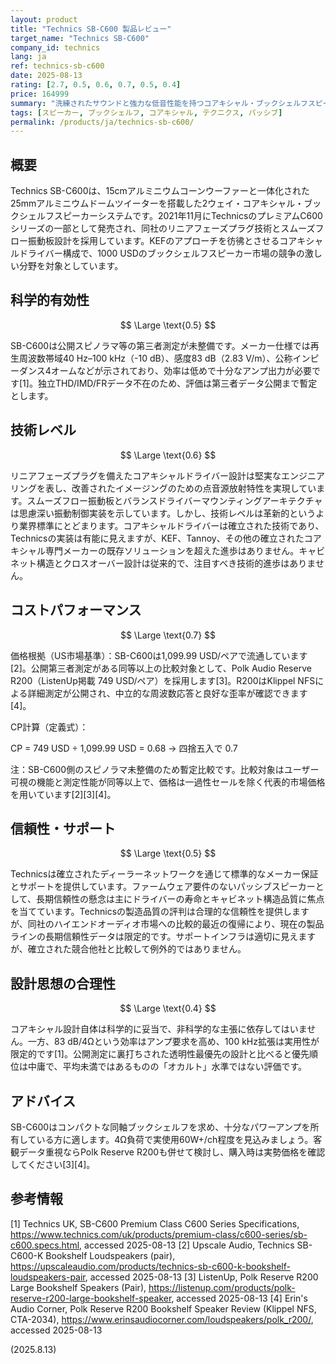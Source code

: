 ```yaml
---
layout: product
title: "Technics SB-C600 製品レビュー"
target_name: "Technics SB-C600"
company_id: technics
lang: ja
ref: technics-sb-c600
date: 2025-08-13
rating: [2.7, 0.5, 0.6, 0.7, 0.5, 0.4]
price: 164999
summary: "洗練されたサウンドと強力な低音性能を持つコアキシャル・ブックシェルフスピーカーですが、大きなアンプパワーが必要で、同価格帯の代替品との激しい競争に直面しています。"
tags: [スピーカー, ブックシェルフ, コアキシャル, テクニクス, パッシブ]
permalink: /products/ja/technics-sb-c600/
---
```


## 概要

Technics SB-C600は、15cmアルミニウムコーンウーファーと一体化された25mmアルミニウムドームツイーターを搭載した2ウェイ・コアキシャル・ブックシェルフスピーカーシステムです。2021年11月にTechnicsのプレミアムC600シリーズの一部として発売され、同社のリニアフェーズプラグ技術とスムーズフロー振動板設計を採用しています。KEFのアプローチを彷彿とさせるコアキシャルドライバー構成で、1000 USDのブックシェルフスピーカー市場の競争の激しい分野を対象としています。

## 科学的有効性

$$ \Large \text{0.5} $$

SB-C600は公開スピノラマ等の第三者測定が未整備です。メーカー仕様では再生周波数帯域40 Hz–100 kHz（-10 dB）、感度83 dB（2.83 V/m）、公称インピーダンス4オームなどが示されており、効率は低めで十分なアンプ出力が必要です[1]。独立THD/IMD/FRデータ不在のため、評価は第三者データ公開まで暫定とします。

## 技術レベル

$$ \Large \text{0.6} $$

リニアフェーズプラグを備えたコアキシャルドライバー設計は堅実なエンジニアリングを表し、改善されたイメージングのための点音源放射特性を実現しています。スムーズフロー振動板とバランスドライバーマウンティングアーキテクチャは思慮深い振動制御実装を示しています。しかし、技術レベルは革新的というより業界標準にとどまります。コアキシャルドライバーは確立された技術であり、Technicsの実装は有能に見えますが、KEF、Tannoy、その他の確立されたコアキシャル専門メーカーの既存ソリューションを超えた進歩はありません。キャビネット構造とクロスオーバー設計は従来的で、注目すべき技術的進歩はありません。

## コストパフォーマンス

$$ \Large \text{0.7} $$

価格根拠（US市場基準）：SB-C600は1,099.99 USD/ペアで流通しています[2]。公開第三者測定がある同等以上の比較対象として、Polk Audio Reserve R200（ListenUp掲載 749 USD/ペア）を採用します[3]。R200はKlippel NFSによる詳細測定が公開され、中立的な周波数応答と良好な歪率が確認できます[4]。

CP計算（定義式）：

CP = 749 USD ÷ 1,099.99 USD = 0.68 → 四捨五入で 0.7

注：SB-C600側のスピノラマ未整備のため暫定比較です。比較対象はユーザー可視の機能と測定性能が同等以上で、価格は一過性セールを除く代表的市場価格を用いています[2][3][4]。

## 信頼性・サポート

$$ \Large \text{0.5} $$

Technicsは確立されたディーラーネットワークを通じて標準的なメーカー保証とサポートを提供しています。ファームウェア要件のないパッシブスピーカーとして、長期信頼性の懸念は主にドライバーの寿命とキャビネット構造品質に焦点を当てています。Technicsの製造品質の評判は合理的な信頼性を提供しますが、同社のハイエンドオーディオ市場への比較的最近の復帰により、現在の製品ラインの長期信頼性データは限定的です。サポートインフラは適切に見えますが、確立された競合他社と比較して例外的ではありません。

## 設計思想の合理性

$$ \Large \text{0.4} $$

コアキシャル設計自体は科学的に妥当で、非科学的な主張に依存してはいません。一方、83 dB/4Ωという効率はアンプ要求を高め、100 kHz拡張は実用性が限定的です[1]。公開測定に裏打ちされた透明性最優先の設計と比べると優先順位は中庸で、平均未満ではあるものの「オカルト」水準ではない評価です。

## アドバイス

SB-C600はコンパクトな同軸ブックシェルフを求め、十分なパワーアンプを所有している方に適します。4Ω負荷で実使用60W+/ch程度を見込みましょう。客観データ重視ならPolk Reserve R200も併せて検討し、購入時は実勢価格を確認してください[3][4]。

## 参考情報

[1] Technics UK, SB-C600 Premium Class C600 Series Specifications, https://www.technics.com/uk/products/premium-class/c600-series/sb-c600.specs.html, accessed 2025-08-13
[2] Upscale Audio, Technics SB-C600-K Bookshelf Loudspeakers (pair), https://upscaleaudio.com/products/technics-sb-c600-k-bookshelf-loudspeakers-pair, accessed 2025-08-13
[3] ListenUp, Polk Reserve R200 Large Bookshelf Speakers (Pair), https://listenup.com/products/polk-reserve-r200-large-bookshelf-speaker, accessed 2025-08-13
[4] Erin's Audio Corner, Polk Reserve R200 Bookshelf Speaker Review (Klippel NFS, CTA-2034), https://www.erinsaudiocorner.com/loudspeakers/polk_r200/, accessed 2025-08-13

(2025.8.13)